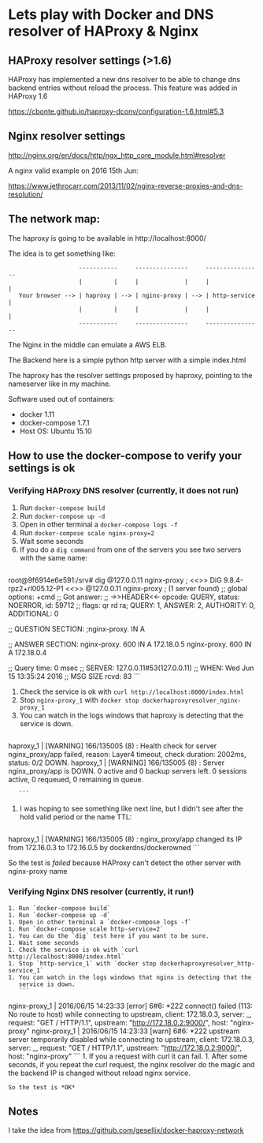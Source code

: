# Lets play with Docker and DNS resolver of HAProxy & Nginx

## HAProxy resolver settings (>1.6)

HAProxy has implemented a new dns resolver to be able to change dns backend
entries without reload the process. This feature was added in HAProxy 1.6

https://cbonte.github.io/haproxy-dconv/configuration-1.6.html#5.3


## Nginx resolver settings

http://nginx.org/en/docs/http/ngx_http_core_module.html#resolver

A nginx valid example on 2016 15th Jun:

https://www.jethrocarr.com/2013/11/02/nginx-reverse-proxies-and-dns-resolution/

## The network map:

The haproxy is going to be available in http://localhost:8000/

The idea is to get something like:

```
                    -----------     ---------------     ----------------
                    |         |     |             |     |              |
   Your browser --> | haproxy | --> | nginx-proxy | --> | http-service |
                    |         |     |             |     |              |
                    -----------     ---------------     ----------------
```

The Nginx in the middle can emulate a AWS ELB.

The Backend here is a simple python http server with a simple index.html

The haproxy has the resolver settings proposed by haproxy, pointing to the
nameserver like in my machine.

Software used out of containers:
   - docker 1.11
   - docker-compose 1.7.1
   - Host OS: Ubuntu 15.10


## How to use the docker-compose to verify your settings is ok

### Verifying HAProxy DNS resolver (currently, it does not run)

 1. Run `docker-compose build`
 1. Run `docker-compose up -d`
 1. Open in other terminal a `docker-compose logs -f`
 1. Run `docker-compose scale nginx-proxy=2`
 1. Wait some seconds
 1. If you do a `dig command` from one of the servers you see two servers
    with the same name:
     ```
root@9f6914e6e591:/srv# dig @127.0.0.11 nginx-proxy
; <<>> DiG 9.8.4-rpz2+rl005.12-P1 <<>> @127.0.0.11 nginx-proxy
; (1 server found)
;; global options: +cmd
;; Got answer:
;; ->>HEADER<<- opcode: QUERY, status: NOERROR, id: 59712
;; flags: qr rd ra; QUERY: 1, ANSWER: 2, AUTHORITY: 0, ADDITIONAL: 0

;; QUESTION SECTION:
;nginx-proxy.                   IN      A

;; ANSWER SECTION:
nginx-proxy.            600     IN      A       172.18.0.5
nginx-proxy.            600     IN      A       172.18.0.4

;; Query time: 0 msec
;; SERVER: 127.0.0.11#53(127.0.0.11)
;; WHEN: Wed Jun 15 13:35:24 2016
;; MSG SIZE  rcvd: 83
       ```
 1. Check the service is ok with `curl http://localhost:8000/index.html`
 1. Stop `nginx-proxy_1` with `docker stop dockerhaproxyresolver_nginx-proxy_1`
 1. You can watch in the logs windows that haproxy is detecting that the
    service is down.
       ```
haproxy_1       | [WARNING] 166/135005 (8) : Health check for server nginx_proxy/app failed, reason: Layer4 timeout, check duration: 2002ms, status: 0/2 DOWN.
haproxy_1       | [WARNING] 166/135005 (8) : Server nginx_proxy/app is DOWN. 0 active and 0 backup servers left. 0 sessions active, 0 requeued, 0 remaining in queue.

       ```
 1. I was hoping to see something like next line, but I didn't see after the
       hold valid period or the name TTL:
       ```
haproxy_1       | [WARNING] 166/135005 (8) :  nginx_proxy/app changed its IP from 172.16.0.3 to 172.16.0.5 by dockerdns/dockerowned
      ```

So the test is *failed* because HAProxy can't detect the other server with nginx-proxy name


### Verifying Nginx DNS resolver (currently, it run!)

    1. Run `docker-compose build`
    1. Run `docker-compose up -d`
    1. Open in other terminal a `docker-compose logs -f`
    1. Run `docker-compose scale http-service=2`
    1. You can do the `dig` test here if you want to be sure.
    1. Wait some seconds
    1. Check the service is ok with `curl http://localhost:8000/index.html`
    1. Stop `http-service_1` with `docker stop dockerhaproxyresolver_http-service_1`
    1. You can watch in the logs windows that nginx is detecting that the
       service is down.
       ```
nginx-proxy_1   | 2016/06/15 14:23:33 [error] 6#6: *222 connect() failed (113: No route to host) while connecting to upstream, client: 172.18.0.3, server: _, request: "GET / HTTP/1.1", upstream: "http://172.18.0.2:9000/", host: "nginx-proxy"
nginx-proxy_1   | 2016/06/15 14:23:33 [warn] 6#6: *222 upstream server temporarily disabled while connecting to upstream, client: 172.18.0.3, server: _, request: "GET / HTTP/1.1", upstream: "http://172.18.0.2:9000/", host: "nginx-proxy"
       ```
    1. If you a request with curl it can fail.
    1. After some seconds, if you repeat the curl request, the nginx resolver
       do the magic and the backend IP is changed without reload nginx service.

    So the test is *OK*



## Notes

I take the idea from https://github.com/gesellix/docker-haproxy-network
